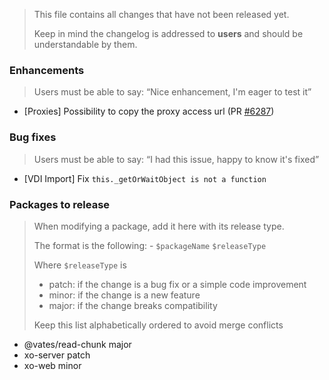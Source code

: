 > This file contains all changes that have not been released yet.
>
> Keep in mind the changelog is addressed to **users** and should be
> understandable by them.

### Enhancements

> Users must be able to say: “Nice enhancement, I'm eager to test it”

- [Proxies] Possibility to copy the proxy access url (PR [#6287](https://github.com/vatesfr/xen-orchestra/pull/6287))

### Bug fixes

> Users must be able to say: “I had this issue, happy to know it's fixed”

- [VDI Import] Fix `this._getOrWaitObject is not a function`

### Packages to release

> When modifying a package, add it here with its release type.
>
> The format is the following: - `$packageName` `$releaseType`
>
> Where `$releaseType` is
>
> - patch: if the change is a bug fix or a simple code improvement
> - minor: if the change is a new feature
> - major: if the change breaks compatibility
>
> Keep this list alphabetically ordered to avoid merge conflicts

<!--packages-start-->

- @vates/read-chunk major
- xo-server patch
- xo-web minor

<!--packages-end-->
